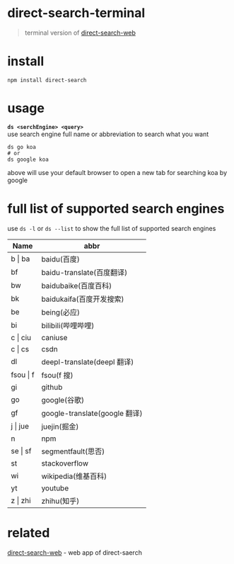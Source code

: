 # direct-search-terminal

> terminal version of [direct-search-web](https://github.com/CiroLee/direct-search)

# install

```shell
npm install direct-search
```

# usage

**`ds <serchEngine> <query>`**  
use search engine full name or abbreviation to search what you want

```shell
ds go koa
# or
ds google koa
```

above will use your default browser to open a new tab for searching koa by google

# full list of supported search engines

use `ds -l` or `ds --list` to show the full list of supported search engines

| Name      | abbr                          |
| --------- | ----------------------------- |
| b \| ba   | baidu(百度)                   |
| bf        | baidu-translate(百度翻译)     |
| bw        | baidubaike(百度百科)          |
| bk        | baidukaifa(百度开发搜索)      |
| be        | being(必应)                   |
| bi        | bilibili(哔哩哔哩)            |
| c \| ciu  | caniuse                       |
| c \| cs   | csdn                          |
| dl        | deepl-translate(deepl 翻译)   |
| fsou \| f | fsou(f 搜)                    |
| gi        | github                        |
| go        | google(谷歌)                  |
| gf        | google-translate(google 翻译) |
| j \| jue  | juejin(掘金)                  |
| n         | npm                           |
| se \| sf  | segmentfault(思否)            |
| st        | stackoverflow                 |
| wi        | wikipedia(维基百科)           |
| yt        | youtube                       |
| z \| zhi  | zhihu(知乎)                   |

# related

[direct-search-web](https://github.com/CiroLee/direct-search) - web app of direct-saerch
